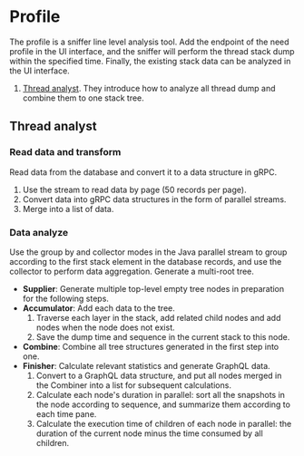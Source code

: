 # Profile
The profile is a sniffer line level analysis tool. Add the endpoint of the need profile in the UI interface, and the sniffer will perform the thread stack dump within the specified time. Finally, the existing stack data can be analyzed in the UI interface.
1. [Thread analyst](#thread-analyst). They introduce how to analyze all thread dump and combine them to one stack tree.

## Thread analyst
### Read data and transform
Read data from the database and convert it to a data structure in gRPC.
1. Use the stream to read data by page (50 records per page).
2. Convert data into gRPC data structures in the form of parallel streams.
3. Merge into a list of data.
### Data analyze
Use the group by and collector modes in the Java parallel stream to group according to the first stack element in the database records,
and use the collector to perform data aggregation. Generate a multi-root tree.
- **Supplier**: Generate multiple top-level empty tree nodes in preparation for the following steps.
- **Accumulator**: Add each data to the tree.
    1. Traverse each layer in the stack, add related child nodes and add nodes when the node does not exist.
    2. Save the dump time and sequence in the current stack to this node.
- **Combine**: Combine all tree structures generated in the first step into one.
- **Finisher**: Calculate relevant statistics and generate GraphQL data.
    1. Convert to a GraphQL data structure, and put all nodes merged in the Combiner into a list for subsequent calculations.
    2. Calculate each node's duration in parallel: sort all the snapshots in the node according to sequence, and summarize them according to each time pane.
    3. Calculate the execution time of children of each node in parallel: the duration of the current node minus the time consumed by all children.
